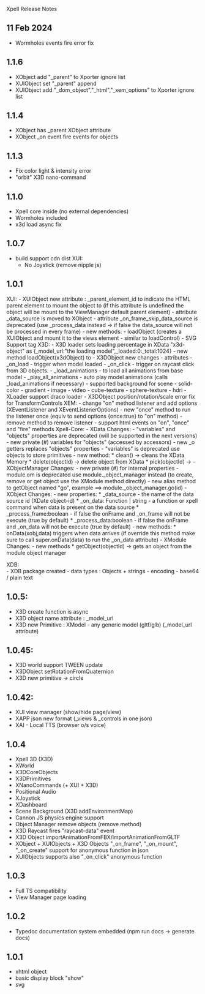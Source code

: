 Xpell Release Notes


11 Feb 2024
-------------
- Wormholes events fire error fix


1.1.6
-------
- XObject add "_parent" to Xporter ignore list
- XUIObject set "_parent" append
- XUIObject add "_dom_object","_html","_xem_options" to Xporter ignore list

1.1.4
-------
- XObject has _parent XObject attribute
- XObject _on event fire events for objects

1.1.3
-------
- Fix color light & intensity error
- "orbit" X3D nano-command

1.1.0
-------
- Xpell core inside (no external dependencies)
- Wormholes included
- x3d load async fix

1.0.7
--------

- build support cdn dist
XUI: 
    - No Joystick (remove nipple js)
  

1.0.1
-------------
XUI:
    - XUIObject new attribute : _parent_element_id to indicate the HTML parent element to mount the object to (if this attribute is undefined the object will be mount to the ViewManager default parent element)
    - attribute _data_source is moved to XObject
    - attribute _on_frame_skip_data_source is deprecated (use _process_data instead -> if false the data_source will not be processed in every frame)
    - new methods:
      - loadObject (creates a XUIObject and mount it to the views element - similar to loadControl)
    - SVG Support tag 
X3D:
    - X3D loader sets loading percentage in XData "x3d-object" as {_model_url:"the loading model",_loaded:0:_total:1024}
    - new method loadObject(x3dObject) to 
    - X3DObject new changes
      - attributes
        - _on_load - trigger when model loaded
        - _on_click - trigger on raycast click from 3D objects.
        - _load_animations - to load all animations from base model
        - _play_all_animations - auto play model animations (calls _load_animations if necessary)
        - supported background for scene 
          - solid-color
          - gradient
          - image
          - video
          - cube-texture
          - sphere-texture
          - hdri
      - XLoader support draco loader
      - X3DObject position/rotation/scale error fix for TransformControls
  XEM:
      - change "on" method listener and add options (XEventListener and XEventListenerOptions)
      - new "once" method to run the listener once (equiv to send options {once:true} to "on" method)
      - remove method to remove listener
      - support html events on "on", "once" and "fire" methods
Xpell-Core:
    - XData Changes:
        - "variables" and "objects" properties are deprecated (will be supported in the next versions)
        - new private (#) variables for "objects" (accessed by accessors)
        - new _o getters replaces "objects" properties
        - "variables" is deprecated use objects to store primitives
        - new method:
            * clean() -> cleans the XData Memory 
            * delete(objectId) -> delete object from XData
            * pick(objectId) -> 
    - XObjectManager Changes:
        - new private (#) for internal properties
        - module.om is deprecated use module._object_manager instead (to create, remove or get object use the XModule method directly)
        - new alias method to getObject named "go", example ==> module._object_manager.go(id)
    - XObject Changes:
        - new properties:
            * _data_source - the name of the data source id (XDate object-id)
            * _on_data: Function | string - a function or xpell command when data is present on the data source
            * _process_frame:boolean -  if false the onFrame and _on_frame will not be execute (true by default)
            * _process_data:boolean -  if false the onFrame and _on_data will not be execute (true by default)
        - new methods:
            * onData(xobj,data) triggers when data arrives (if override this method make sure to call super.onData(data) to run the _on_data attribute)
    - XModule Changes:
        - new methods
            * getObject(objectId) -> gets an object from the module object manager


XDB:  
    - XDB package created
    - data types : Objects + strings
    - encoding - base64 / plain text


1.0.5:
----------
- X3D create function is async
- X3D object name attribute : _model_url 
- X3D new Primitive : XModel - any generic model (gltf/glb) (_model_url attribute)



1.0.45:
----------
- X3D world support TWEEN update 
- X3DObject setRotationFromQuaternion
- X3D new primitive -> circle



1.0.42:
----------
- XUI view manager (show/hide page/view)
- XAPP json new format (_views & _controls in one json)
- XAI - Local TTS (browser o/s voice)


1.0.4
-------
- Xpell 3D (X3D) 
- XWorld
- X3DCoreObjects
- X3DPrimitives
- XNanoCommands (+ XUI + X3D)
- Positional Audio
- XJoystick
- XDashboard
- Scene Background (X3D.addEnvironmentMap)
- Cannon JS physics engine support
- Object Manager remove objects (remove method)
- X3D Raycast fires "raycast-data" event 
- X3D Object importAnimationFromFBX/importAnimationFromGLTF 
- XObject + XUIObjects + X3D Objects "_on_frame", "_on_mount", "_on_create" support for anonymous function in json
- XUIObjects supports also "_on_click" anonymous function


1.0.3
-------
- Full TS compatibility
- View Manager page loading

1.0.2
------
- Typedoc documentation system embedded (npm run docs -> generate docs)

1.0.1
---------

- xhtml object
- basic display block "show"
- svg